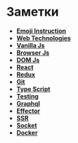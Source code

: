 # Заметки

* **<a href="/emoji-instruction/readme.md">Emoji Instruction</a>**
* **<a href="/web-technologies/readme.md">Web Technologies</a>**
* **<a href="/vanilla-js/readme.md">Vanilla Js</a>**
* **<a href="/browser-js/readme.md">Browser Js</a>**
* **<a href="/vanilla-js/readme.md">DOM Js</a>**
* **<a href="/react/readme.md">React</a>**
* **<a href="/redux/readme.md">Redux</a>**
* **<a href="/git/readme.md">Git</a>**
* **<a href="/type-script/readme.md">Type Script</a>**
* **<a href="/testing/readme.md">Testing</a>**
* **<a href="/graphql/readme.md">Graphql</a>**
* **<a href="/graphql/readme.md">Effector</a>**
* **<a href="/SSR/readme.md">SSR</a>**
* **<a href="/socket/readme.md">Socket</a>**
* **<a href="/docker/readme.md">Docker</a>**